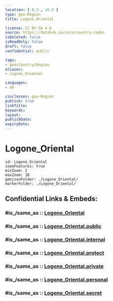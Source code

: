 ```yaml
---
location: [ 8.3 , 16.5 ] 
type: geo-Region
title: Logone_Oriental

license: CC BY-SA 4.0
source: https://datahub.io/core/country-codes
isDeleted: false
isReadOnly: false
draft: false
confidential: public

tags:
- geo/Country/Region
aliases:
- Logone_Oriental

Languages:
- de

cssclasses: geo-Region
publish: true
linkTitle: 
keywords: 
layout: 
publishDate: 
expiryDate: 
---
```


# Logone_Oriental

```leaflet
id: Logone_Oriental
zoomFeatures: true 
minZoom: 2 
maxZoom: 18
geojsonFolder: ./Logone_Oriental/
markerFolder: ./Logone_Oriental/
```


## Confidential Links & Embeds: 

### #is_/same_as :: [Logone_Oriental](/_Standards/Earth/Continent/Africa/Africa~Central/Chad/Regions~Chad/Logone_Oriental.md) 

### #is_/same_as :: [Logone_Oriental.public](/_public/Earth/Continent/Africa/Africa~Central/Chad/Regions~Chad/Logone_Oriental.public.md) 

### #is_/same_as :: [Logone_Oriental.internal](/_internal/Earth/Continent/Africa/Africa~Central/Chad/Regions~Chad/Logone_Oriental.internal.md) 

### #is_/same_as :: [Logone_Oriental.protect](/_protect/Earth/Continent/Africa/Africa~Central/Chad/Regions~Chad/Logone_Oriental.protect.md) 

### #is_/same_as :: [Logone_Oriental.private](/_private/Earth/Continent/Africa/Africa~Central/Chad/Regions~Chad/Logone_Oriental.private.md) 

### #is_/same_as :: [Logone_Oriental.personal](/_personal/Earth/Continent/Africa/Africa~Central/Chad/Regions~Chad/Logone_Oriental.personal.md) 

### #is_/same_as :: [Logone_Oriental.secret](/_secret/Earth/Continent/Africa/Africa~Central/Chad/Regions~Chad/Logone_Oriental.secret.md)

